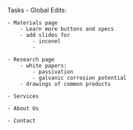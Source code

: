 Tasks
    - Global Edits:

    - Materials page
        - Learn more buttons and specs
        - add slides for
            - inconel
            - 

    - Research page
        - white papers:
            - passivation
            - galvanic corrosion potential  
        - drawings of common products
        
    - Services

    - About Us

    - Contact